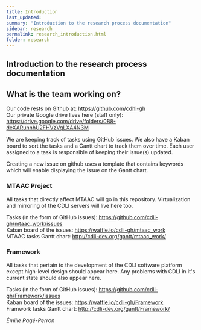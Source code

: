 ```yaml
---
title: Introduction
last_updated:
summary: "Introduction to the research process documentation"
sidebar: research
permalink: research_introduction.html
folder: research
---
```

## Introduction to the research process documentation




## What is the team working on?
Our code rests on Github at: <https://github.com/cdhi-gh>   
Our private Google drive lives here (staff only): <https://drive.google.com/drive/folders/0B8-deXARunnhU2FHVzVqLXA4N3M>  


We are keeping track of tasks using GitHub issues. We also have a Kaban board to sort the tasks and a Gantt chart to track them over time. Each user assigned to a task is responsible of keeping their issue(s) updated.  

Creating a new issue on github uses a template that contains keywords which will enable displaying the issue on the Gantt chart.   

### MTAAC Project
All tasks that directly affect MTAAC will go in this repository. Virtualization and mirroring of the CDLI servers will live here too.

Tasks (in the form of GitHub issues): <https://github.com/cdli-gh/mtaac_work/issues>  
Kaban board of the issues: <https://waffle.io/cdli-gh/mtaac_work>  
MTAAC tasks Gantt chart: <http://cdli-dev.org/gantt/mtaac_work/>  

### Framework
All tasks that pertain to the development of the CDLI software platform except high-level design should appear here. Any problems with CDLI in it's current state should also appear here.

Tasks (in the form of GitHub issues): <https://github.com/cdli-gh/Framework/issues>  
Kaban board of the issues: <https://waffle.io/cdli-gh/Framework>  
Framwork tasks Gantt chart: <http://cdli-dev.org/gantt/Framework/>  




*Émilie Pagé-Perron*
